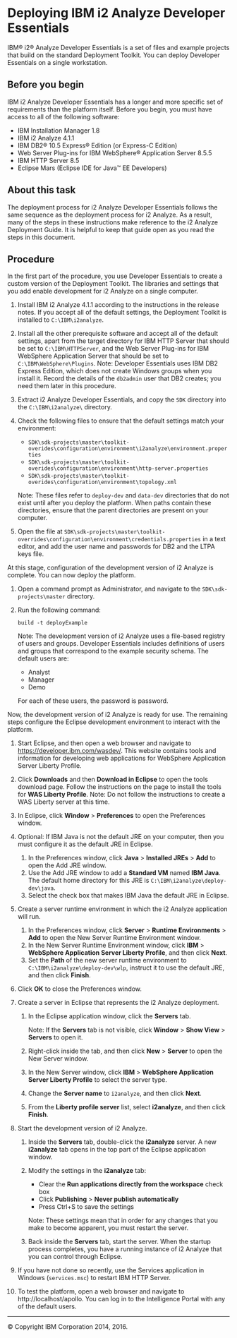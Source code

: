 Deploying IBM i2 Analyze Developer Essentials
=============================================

IBM® i2® Analyze Developer Essentials is a set of files and example projects that build on the standard Deployment Toolkit. You can deploy Developer Essentials on a single workstation.

Before you begin
----------------

IBM i2 Analyze Developer Essentials has a longer and more specific set of requirements than the platform itself. Before you begin, you must have access to all of the following software:
-   IBM Installation Manager 1.8
-   IBM i2 Analyze 4.1.1
-   IBM DB2® 10.5 Express® Edition (or Express-C Edition)
-   Web Server Plug-ins for IBM WebSphere® Application Server 8.5.5
-   IBM HTTP Server 8.5
-   Eclipse Mars (Eclipse IDE for Java™ EE Developers)

About this task
---------------

The deployment process for i2 Analyze Developer Essentials follows the same sequence as the deployment process for i2 Analyze. As a result, many of the steps in these instructions make reference to the i2 Analyze Deployment Guide. It is helpful to keep that guide open as you read the steps in this document.

Procedure
---------

In the first part of the procedure, you use Developer Essentials to create a custom version of the Deployment Toolkit. The libraries and settings that you add enable development for i2 Analyze on a single computer.

1.  Install IBM i2 Analyze 4.1.1 according to the instructions in the release notes. If you accept all of the default settings, the Deployment Toolkit is installed to `C:\IBM\i2analyze`.
2.  Install all the other prerequisite software and accept all of the default settings, apart from the target directory for IBM HTTP Server that should be set to `C:\IBM\HTTPServer`, and the Web Server Plug-ins for IBM WebSphere Application Server that should be set to `C:\IBM\WebSphere\Plugins`.
    Note: Developer Essentials uses IBM DB2 Express Edition, which does not create Windows groups when you install it. Record the details of the `db2admin` user that DB2 creates; you need them later in this procedure.

3.  Extract i2 Analyze Developer Essentials, and copy the `SDK` directory into the `C:\IBM\i2analyze\` directory.
4.  Check the following files to ensure that the default settings match your environment:
    -   `SDK\sdk-projects\master\toolkit-overides\configuration\environment\i2analyze\environment.properties`
    -   `SDK\sdk-projects\master\toolkit-overides\configuration\environment\http-server.properties`
    -   `SDK\sdk-projects\master\toolkit-overides\configuration\environment\topology.xml`

    Note: These files refer to `deploy-dev` and `data-dev` directories that do not exist until after you deploy the platform. When paths contain these directories, ensure that the parent directories are present on your computer.

5.  Open the file at `SDK\sdk-projects\master\toolkit-overrides\configuration\environment\credentials.properties` in a text editor, and add the user name and passwords for DB2 and the LTPA keys file.

At this stage, configuration of the development version of i2 Analyze is complete. You can now deploy the platform.

1.  Open a command prompt as Administrator, and navigate to the `SDK\sdk-projects\master` directory.
2.  Run the following command:

    ``` pre
    build -t deployExample
    ```

    Note: The development version of i2 Analyze uses a file-based registry of users and groups. Developer Essentials includes definitions of users and groups that correspond to the example security schema. The default users are:
    -   Analyst
    -   Manager
    -   Demo

    For each of these users, the password is password.

Now, the development version of i2 Analyze is ready for use. The remaining steps configure the Eclipse development environment to interact with the platform.

1.  Start Eclipse, and then open a web browser and navigate to https://developer.ibm.com/wasdev/. This website contains tools and information for developing web applications for WebSphere Application Server Liberty Profile.
2.  Click **Downloads** and then **Download in Eclipse** to open the tools download page. Follow the instructions on the page to install the tools for **WAS Liberty Profile**.
    Note: Do not follow the instructions to create a WAS Liberty server at this time.

3.  In Eclipse, click **Window** &gt; **Preferences** to open the Preferences window.
4.  Optional: If IBM Java is not the default JRE on your computer, then you must configure it as the default JRE in Eclipse.
    1.  In the Preferences window, click **Java** &gt; **Installed JREs** &gt; **Add** to open the Add JRE window.
    2.  Use the Add JRE window to add a **Standard VM** named **IBM Java**. The default home directory for this JRE is `C:\IBM\i2analyze\deploy-dev\java`.
    3.  Select the check box that makes IBM Java the default JRE in Eclipse.

5.  Create a server runtime environment in which the i2 Analyze application will run.
    1.  In the Preferences window, click **Server** &gt; **Runtime Environments** &gt; **Add** to open the New Server Runtime Environment window.
    2.  In the New Server Runtime Environment window, click **IBM** &gt; **WebSphere Application Server Liberty Profile**, and then click **Next**.
    3.  Set the **Path** of the new server runtime environment to `C:\IBM\i2analyze\deploy-dev\wlp`, instruct it to use the default JRE, and then click **Finish**.

6.  Click **OK** to close the Preferences window.
7.  Create a server in Eclipse that represents the i2 Analyze deployment.
    1.  In the Eclipse application window, click the **Servers** tab.

        Note: If the **Servers** tab is not visible, click **Window** &gt; **Show View** &gt; **Servers** to open it.

    2.  Right-click inside the tab, and then click **New** &gt; **Server** to open the New Server window.
    3.  In the New Server window, click **IBM** &gt; **WebSphere Application Server Liberty Profile** to select the server type.
    4.  Change the **Server name** to `i2analyze`, and then click **Next**.
    5.  From the **Liberty profile server** list, select **i2analyze**, and then click **Finish**.

8.  Start the development version of i2 Analyze.
    1.  Inside the **Servers** tab, double-click the **i2analyze** server. A new **i2analyze** tab opens in the top part of the Eclipse application window.
    2.  Modify the settings in the **i2analyze** tab:
        -   Clear the **Run applications directly from the workspace** check box
        -   Click **Publishing** &gt; **Never publish automatically**
        -   Press Ctrl+S to save the settings

        Note: These settings mean that in order for any changes that you make to become apparent, you must restart the server.

    3.  Back inside the **Servers** tab, start the server. When the startup process completes, you have a running instance of i2 Analyze that you can control through Eclipse.

9.  If you have not done so recently, use the Services application in Windows (`services.msc`) to restart IBM HTTP Server.
10. To test the platform, open a web browser and navigate to http://localhost/apollo. You can log in to the Intelligence Portal with any of the default users.

------------------------------------------------------------------------

© Copyright IBM Corporation 2014, 2016.


